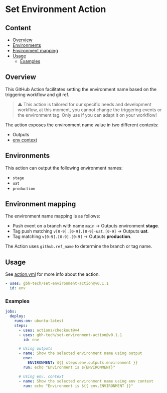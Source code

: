 <!-- omit in toc -->
# Set Environment Action

<!-- omit in toc -->
## Content

- [Overview](#overview)
- [Environments](#environments)
- [Environment mapping](#environment-mapping)
- [Usage](#usage)
  - [Examples](#examples)

## Overview

This GitHub Action facilitates setting the environment name based on the
triggering workflow and git ref.

> ⚠️ This action is tailored for our specific needs and development workflow,
> at this moment, you cannot change the triggering events or the environment
> tag. Only use if you can adapt it on your workflow!

The action exposes the environment name value in two different contexts:

- Outputs
- [env context]

## Environments

This action can output the following environment names:

- `stage`
- `uat`
- `production`

## Environment mapping

The environment name mapping is as follows:

- Push event on a branch with name `main` -> Outputs environment **stage**.
- Tag push matching `v[0-9].[0-9].[0-9]-uat.[0-9]` -> Outputs **uat**.
- Tag matching `v[0-9].[0-9].[0-9]` -> Outputs **production**.

The Action uses `github.ref_name` to determine the branch or tag name.

## Usage

See [action.yml](action.yml) for more info about the action.

```yaml
- uses: gbh-tech/set-environment-action@v0.1.1
  id: env
```

### Examples

```yaml
jobs:
  deploy:
    runs-on: ubuntu-latest
    steps:
      - uses: actions/checkout@v4
      - uses: gbh-tech/set-environment-action@v0.1.1
        id: env

      # Using outputs
      - name: Show the selected environment name using output
        env:
          ENVIRONMENT: ${{ steps.env.outputs.environment }}
        run: echo "Environment is ${ENVIRONMENT}"

      # Using env. context
      - name: Show the selected environment name using env context
        run: echo "Environment is ${{ env.ENVIRONMENT }}"
```

<!-- References -->
[env context]: https://docs.github.com/en/actions/learn-github-actions/contexts#example-contents-of-the-env-context
